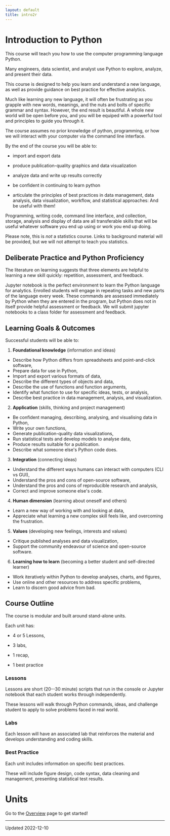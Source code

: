 ```yaml
---
layout: default
title: intro2r
---
```

# Introduction to Python

This course will teach you how to use the computer programming language Python.

Many engineers, data scientist, and analyst use Python to explore, analyze, and present their data.

This course is designed to help you learn and understand a new language, as well as provide guidance on best practice for effective analytics.

Much like learning any new language, it will often be frustrating as you grapple with new words, meanings, and 
the nuts and bolts of specific grammar and syntax. However, the end result is beautiful. A whole new world will
be open before you, and you will be equiped with a powerful tool and principles to guide you through it.

The course assumes no prior knowledge of python, programming, or how we will interact with your computer via the command line interface.

By the end of the course you will be able to:

 - import and export data

 - produce publication-quality graphics and data visualization

 - analyze data and write up results correctly

 - be confident in continuing to learn python

 - articulate the principles of best practices in data management, data analysis, data visualization, workflow, and statistical approaches: And be useful with them!


Programming, writing code, command line interface, and collection, storage, analysis and display of data are all transferable skills that will be useful whatever software you end up using or work you end up doing.

Please note, this is _not_ a statistics course. Links to background material will be provided, but we will not attempt to teach you statistics.



## Deliberate Practice and Python Proficiency

The literature on learning suggests that three elements are helpful to learning a new skill quickly: repetition, assessment, and feedback.

Jupyter notebook is the perfect environment to learn the Python language for analytics. Enrolled students will engage in repeating tasks and new parts of the language every week. These commands are assessed immediately by Python when they are entered in the program, but Python does not in itself provide helpful assessment or feedback. We will submit jupyter notebooks to a class folder for assessment and feedback. 


## Learning Goals & Outcomes

Successful students will be able to:

1. **Foundational knowledge** (information and ideas)

 - Describe how Python differs from spreadsheets and point-and-click software,
 - Prepare data for use in Python,
 - Import and export various formats of data,
 - Describe the different types of objects and data,
 - Describe the use of functions and function arguments,
 - Identify what function to use for specific ideas, tests, or analysis,
 - Describe best practice in data management, analysis, and visualization.

 
2. **Application** (skills, thinking and project management)

 - Be confident managing, describing, analysing, and visualising data in Python,
 - Write your own functions,
 - Generate publication-quality data visualizations,
 - Run statistical tests and develop models to analyse data,
 - Produce results suitable for a publication.
 - Describe what someone else's Python code does.


3. **Integration** (connecting ideas)

 - Understand the different ways humans can interact with computers (CLI vs GUI),
 - Understand the pros and cons of open-source software,
 - Understand the pros and cons of reproducible research and analysis,
 - Correct and improve someone else's code.


4. **Human dimension** (learning about oneself and others)

 - Learn a new way of working with and looking at data,
 - Appreciate what learning a new complex skill feels like, and overcoming the frustration.


5. **Values** (developing new feelings, interests and values)

 - Critique published analyses and data visualization,
 - Support the community endeavour of science and open-source software.


6. **Learning how to learn** (becoming a better student and self-directed learner)

 - Work iteratively within Python to develop analyses, charts, and figures,
 - Use online and other resources to address specific problems,
 - Learn to discern good advice from bad.



## Course Outline

The course is modular and built around stand-alone units.

Each unit has: 

  - 4 or 5 Lessons, 

  - 3 labs, 

  - 1 recap, 

  - 1 best practice


### Lessons

Lessons are short (20--30 minute) scripts that run in the console or Jupyter notebook that each student works through independently.

These lessons will walk through Python commands, ideas, and challenge student to apply to solve problems faced in real world. 



### Labs

Each lesson will have an associated lab that reinforces the material and develops understanding and coding skills.


### Best Practice 

Each unit includes information on specific best practices.

These will include figure design, code syntax, data cleaning and management, presenting statistical test results.


# Units

Go to the [Overview](/overview.html) page to get started!

 - - -

Updated 2022-12-10
